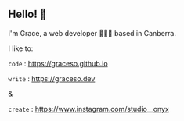 ## Hello! 👋

I'm Grace, a web developer 👩🏻‍💻 based in Canberra.

I like to:

`code` : https://graceso.github.io

`write` : https://graceso.dev

&

`create` : https://www.instagram.com/studio__onyx
